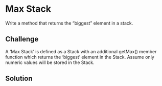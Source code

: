 # Max Stack

Write a method that returns the “biggest” element in a stack.

## Challenge 

A ‘Max Stack’ is defined as a Stack with an additional getMax() member function which returns the ‘biggest’ element in the Stack.
Assume only numeric values will be stored in the Stack.

## Solution

